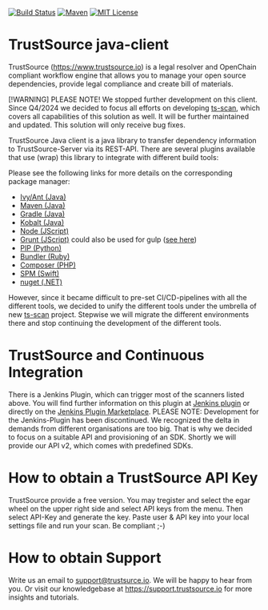 [![Build Status](https://travis-ci.org/eacg-gmbh/ecs-java-client.svg?branch=master)](https://travis-ci.org/eacg-gmbh/ecs-java-client)
[![Maven](https://img.shields.io/maven-central/v/de.eacg/ecs-java-client.svg)](http://search.maven.org/#search|gav|1|g%3A%22de.eacg%22%20AND%20a%3A%22ecs-java-client%22)
[![MIT License](https://img.shields.io/npm/l/check-dependencies.svg?style=flat-square)](http://opensource.org/licenses/MIT)

# TrustSource java-client
TrustSource (https://www.trustsource.io) is a legal resolver and OpenChain compliant workflow engine that allows you to manage your open source dependencies, provide legal compliance and create bill of materials.

[!WARNING]
PLEASE NOTE!
We stopped further development on this client. Since Q4/2024 we decided to focus all efforts on developing [ts-scan](https://github.com/trustsource/ts-scan), which covers all capabilities of this solution as well. It will be further maintained and updated. This solution will only receive bug fixes. 

TrustSource Java client is a java library to transfer dependency information to TrustSource-Server via its REST-API. There are several plugins available that use (wrap) this library to integrate with different build tools:

Please see the following links for more details on the corresponding package manager: 
* [Ivy/Ant (Java)](https://github.com/eacg-gmbh/TrustSource-Ant-Plugin)
* [Maven (Java)](https://github.com/eacg-gmbh/ecs-mvn-plugin)
* [Gradle (Java)](https://github.com/eacg-gmbh/ecs-gradle-plugin)
* [Kobalt (Java)](https://github.com/eacg-gmbh/TrustSource-Kobalt-Plugin)
* [Node (JScript)](https://github.com/eacg-gmbh/ecs-node-client)
* [Grunt (JScript)](https://github.com/eacg-gmbh/ecs-grunt-plugin) could also be used for gulp ([see here](https://support.trustsource.io/hc/en-us/articles/115003209085-How-to-integrate-TrustSource-with-npm-via-gulp))
* [PIP (Python)](https://github.com/eacg-gmbh/ecs-pip-plugin)
* [Bundler (Ruby)](https://github.com/eacg-gmbh/ecs-bundler)
* [Composer (PHP)](https://github.com/eacg-gmbh/ecs-composer)
* [SPM (Swift)](https://github.com/eacg-gmbh/ecs-spm-plugin)
* [nuget (.NET)](https://github.com/eacg-gmbh/ts-dotnet)

However, since it became difficult to pre-set CI/CD-pipelines with all the different tools, we decided to unify the different tools under the umbrella of new [ts-scan](https://github.com/trustsource/ts-scan) project. Stepwise we will migrate the different environments there and stop continuing the development of the different tools.

# TrustSource and Continuous Integration
There is a Jenkins Plugin, which can trigger most of the scanners listed above. You will find further information on this plugin at [Jenkins plugin](https://github.com/jenkinsci/ts-publisher-plugin) or directly on the [Jenkins Plugin Marketplace](https://plugins.jenkins.io/ecs-publisher). 
PLEASE NOTE: Development for the Jenkins-Plugin has been discontinued. We recognized the delta in demands from different organisations are too big. That is why we decided to focus on a suitable API and provisioning of an SDK. Shortly we will provide our API v2, which comes with predefined SDKs.

# How to obtain a TrustSource API Key
TrustSource provide a free version. You may tregister and select the egar wheel on the upper right side and select API keys from the menu. Then select API-Key and generate the key. Paste user & API key into your local settings file and run your scan. Be compliant ;-)

# How to obtain Support
Write us an email to support@trustsurce.io. We will be happy to hear from you. Or visit our knowledgebase at https://support.trustsource.io for more insights and tutorials.

